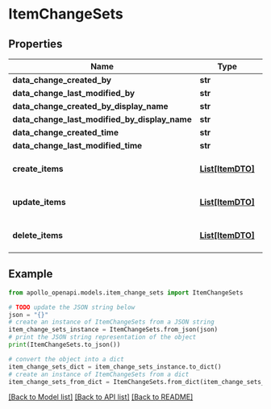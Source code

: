 # ItemChangeSets


## Properties

Name | Type | Description | Notes
------------ | ------------- | ------------- | -------------
**data_change_created_by** | **str** |  | [optional] 
**data_change_last_modified_by** | **str** |  | [optional] 
**data_change_created_by_display_name** | **str** |  | [optional] 
**data_change_last_modified_by_display_name** | **str** |  | [optional] 
**data_change_created_time** | **str** |  | [optional] 
**data_change_last_modified_time** | **str** |  | [optional] 
**create_items** | [**List[ItemDTO]**](ItemDTO.md) |  | [optional] [default to []]
**update_items** | [**List[ItemDTO]**](ItemDTO.md) |  | [optional] [default to []]
**delete_items** | [**List[ItemDTO]**](ItemDTO.md) |  | [optional] [default to []]

## Example

```python
from apollo_openapi.models.item_change_sets import ItemChangeSets

# TODO update the JSON string below
json = "{}"
# create an instance of ItemChangeSets from a JSON string
item_change_sets_instance = ItemChangeSets.from_json(json)
# print the JSON string representation of the object
print(ItemChangeSets.to_json())

# convert the object into a dict
item_change_sets_dict = item_change_sets_instance.to_dict()
# create an instance of ItemChangeSets from a dict
item_change_sets_from_dict = ItemChangeSets.from_dict(item_change_sets_dict)
```
[[Back to Model list]](../README.md#documentation-for-models) [[Back to API list]](../README.md#documentation-for-api-endpoints) [[Back to README]](../README.md)


